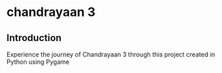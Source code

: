 # chandrayaan 3


## Introduction

Experience the journey of Chandrayaan 3 through this project created in Python using Pygame
